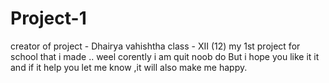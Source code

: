 # Project-1
creator of project - Dhairya vahishtha
class - XII (12)
my 1st project for school that i made .. weel corently i am quit noob do 
But i hope you like it it and if it help you let me know ,it will also make me happy.
